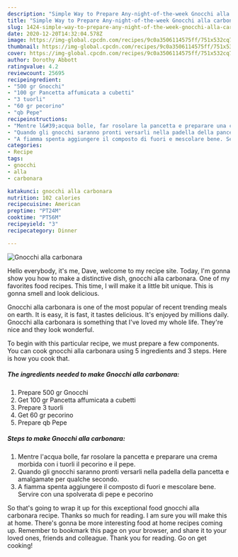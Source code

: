 ```yaml
---
description: "Simple Way to Prepare Any-night-of-the-week Gnocchi alla carbonara"
title: "Simple Way to Prepare Any-night-of-the-week Gnocchi alla carbonara"
slug: 1424-simple-way-to-prepare-any-night-of-the-week-gnocchi-alla-carbonara
date: 2020-12-20T14:32:04.578Z
image: https://img-global.cpcdn.com/recipes/9c0a3506114575ff/751x532cq70/gnocchi-alla-carbonara-recipe-main-photo.jpg
thumbnail: https://img-global.cpcdn.com/recipes/9c0a3506114575ff/751x532cq70/gnocchi-alla-carbonara-recipe-main-photo.jpg
cover: https://img-global.cpcdn.com/recipes/9c0a3506114575ff/751x532cq70/gnocchi-alla-carbonara-recipe-main-photo.jpg
author: Dorothy Abbott
ratingvalue: 4.2
reviewcount: 25695
recipeingredient:
- "500 gr Gnocchi"
- "100 gr Pancetta affumicata a cubetti"
- "3 tuorli"
- "60 gr pecorino"
- "qb Pepe"
recipeinstructions:
- "Mentre l&#39;acqua bolle, far rosolare la pancetta e preparare una crema morbida con i tuorli il pecorino e il pepe."
- "Quando gli gnocchi saranno pronti versarli nella padella della pancetta e amalgamate per qualche secondo."
- "A fiamma spenta aggiungere il composto di fuori e mescolare bene. Servire con una spolverata di pepe e pecorino"
categories:
- Recipe
tags:
- gnocchi
- alla
- carbonara

katakunci: gnocchi alla carbonara 
nutrition: 102 calories
recipecuisine: American
preptime: "PT24M"
cooktime: "PT56M"
recipeyield: "3"
recipecategory: Dinner

---
```



![Gnocchi alla carbonara](https://img-global.cpcdn.com/recipes/9c0a3506114575ff/751x532cq70/gnocchi-alla-carbonara-recipe-main-photo.jpg)

Hello everybody, it's me, Dave, welcome to my recipe site. Today, I'm gonna show you how to make a distinctive dish, gnocchi alla carbonara. One of my favorites food recipes. This time, I will make it a little bit unique. This is gonna smell and look delicious.



Gnocchi alla carbonara is one of the most popular of recent trending meals on earth. It is easy, it is fast, it tastes delicious. It's enjoyed by millions daily. Gnocchi alla carbonara is something that I've loved my whole life. They're nice and they look wonderful.


To begin with this particular recipe, we must prepare a few components. You can cook gnocchi alla carbonara using 5 ingredients and 3 steps. Here is how you cook that.

<!--inarticleads1-->

##### The ingredients needed to make Gnocchi alla carbonara:

1. Prepare 500 gr Gnocchi
1. Get 100 gr Pancetta affumicata a cubetti
1. Prepare 3 tuorli
1. Get 60 gr pecorino
1. Prepare qb Pepe




<!--inarticleads2-->

##### Steps to make Gnocchi alla carbonara:

1. Mentre l&#39;acqua bolle, far rosolare la pancetta e preparare una crema morbida con i tuorli il pecorino e il pepe.
1. Quando gli gnocchi saranno pronti versarli nella padella della pancetta e amalgamate per qualche secondo.
1. A fiamma spenta aggiungere il composto di fuori e mescolare bene. Servire con una spolverata di pepe e pecorino




So that's going to wrap it up for this exceptional food gnocchi alla carbonara recipe. Thanks so much for reading. I am sure you will make this at home. There's gonna be more interesting food at home recipes coming up. Remember to bookmark this page on your browser, and share it to your loved ones, friends and colleague. Thank you for reading. Go on get cooking!
